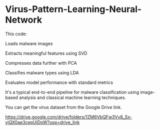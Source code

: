 # Virus-Pattern-Learning-Neural-Network

This code:

Loads malware images

Extracts meaningful features using SVD

Compresses data further with PCA

Classifies malware types using LDA

Evaluates model performance with standard metrics

It's a typical end-to-end pipeline for malware classification using image-based analysis and classical machine learning techniques.

You can get the virus dataset from the Google Drive link.

https://drive.google.com/drive/folders/1ZM6VbQFw3Vv8_Sx-vjQX0ae3cepUIDoW?usp=drive_link
